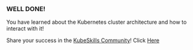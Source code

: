 
<br>

### WELL DONE!

You have learned about the Kubernetes cluster architecture and how to interact with it! 

Share your success in the [KubeSkills Community](https://community.kubeskills.com/c/wins-progress/new)! Click [Here](https://community.kubeskills.com/c/wins-progress/new)
